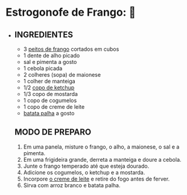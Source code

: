 # Estrogonofe de Frango: :chicken:

- ## INGREDIENTES

  - 3 [peitos de frango](https://www.tudogostoso.com.br/receita/10254-fricasse-de-frango.html) cortados em cubos
  - 1 dente de alho picado
  - sal e pimenta a gosto
  - 1 cebola picada
  - 2 colheres (sopa) de maionese
  - 1 colher de manteiga
  - 1/2 [copo de ketchup](https://blog.tudogostoso.com.br/cardapios/ketchup-caseiro/)
  - 1/3 copo de mostarda
  - 1 copo de cogumelos
  - 1 copo de creme de leite
  - [batata palha](https://blog.tudogostoso.com.br/cardapios/receitas-faceis/receitas-com-batata-palha/) a gosto

  ## MODO DE PREPARO

  1. Em uma panela, misture o frango, o alho, a maionese, o sal e a pimenta.
  2. Em uma frigideira grande, derreta a manteiga e doure a cebola.
  3. Junte o frango temperado até que esteja dourado.
  4. Adicione os cogumelos, o ketchup e a mostarda.
  5. Incorpore [o creme de leite](https://blog.tudogostoso.com.br/dicas-de-cozinha/creme-de-leite-fresco-caseiro-de-caixinha-e-mais/) e retire do fogo antes de ferver.
  6. Sirva com arroz branco e batata palha.